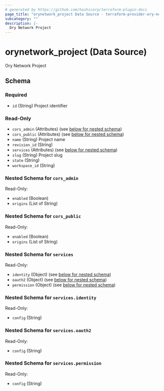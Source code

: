 ```yaml
---
# generated by https://github.com/hashicorp/terraform-plugin-docs
page_title: "orynetwork_project Data Source - terraform-provider-ory-network"
subcategory: ""
description: |-
  Ory Network Project
---
```


# orynetwork_project (Data Source)

Ory Network Project



<!-- schema generated by tfplugindocs -->
## Schema

### Required

- `id` (String) Project identifier

### Read-Only

- `cors_admin` (Attributes) (see [below for nested schema](#nestedatt--cors_admin))
- `cors_public` (Attributes) (see [below for nested schema](#nestedatt--cors_public))
- `name` (String) Project name
- `revision_id` (String)
- `services` (Attributes) (see [below for nested schema](#nestedatt--services))
- `slug` (String) Project slug
- `state` (String)
- `workspace_id` (String)

<a id="nestedatt--cors_admin"></a>
### Nested Schema for `cors_admin`

Read-Only:

- `enabled` (Boolean)
- `origins` (List of String)


<a id="nestedatt--cors_public"></a>
### Nested Schema for `cors_public`

Read-Only:

- `enabled` (Boolean)
- `origins` (List of String)


<a id="nestedatt--services"></a>
### Nested Schema for `services`

Read-Only:

- `identity` (Object) (see [below for nested schema](#nestedatt--services--identity))
- `oauth2` (Object) (see [below for nested schema](#nestedatt--services--oauth2))
- `permission` (Object) (see [below for nested schema](#nestedatt--services--permission))

<a id="nestedatt--services--identity"></a>
### Nested Schema for `services.identity`

Read-Only:

- `config` (String)


<a id="nestedatt--services--oauth2"></a>
### Nested Schema for `services.oauth2`

Read-Only:

- `config` (String)


<a id="nestedatt--services--permission"></a>
### Nested Schema for `services.permission`

Read-Only:

- `config` (String)
